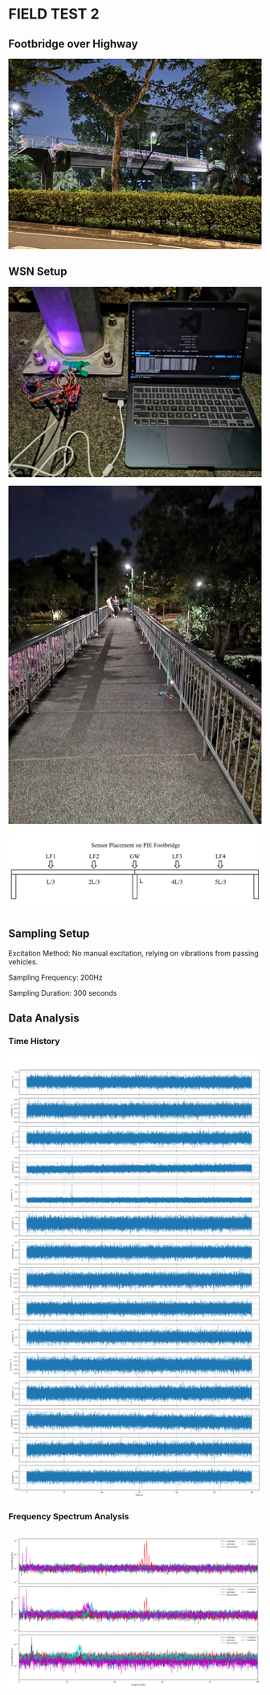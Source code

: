 # FIELD TEST 2

## Footbridge over Highway

![](field2-piebridge.jpg)

## WSN Setup

![](field2-sensor.jpg)

![](field2-layout.jpg)

![](pie-placement.png)

## Sampling Setup

Excitation Method: No manual excitation, relying on vibrations from passing vehicles.

Sampling Frequency: 200Hz

Sampling Duration: 300 seconds

## Data Analysis

### Time History

![](pie_r1_timehist.png)

### Frequency Spectrum Analysis

![](pie_r1_psd.png)